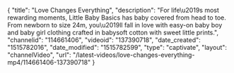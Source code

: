 {
    "title": "Love Changes Everything",
    "description": "For life\u2019s most rewarding moments, Little Baby Basics has baby covered from head to toe. From newborn to size 24m, you\u2019ll fall in love with easy-on baby boy and baby girl clothing crafted in babysoft cotton with sweet little prints.",
    "channelid": "114661406",
    "videoid": "137390718",
    "date_created": "1515782016",
    "date_modified": "1515782599",
    "type": "captivate",
    "layout": "channelVideo",
    "url": "\/latest-videos\/love-changes-everything-mp4\/114661406-137390718"
}